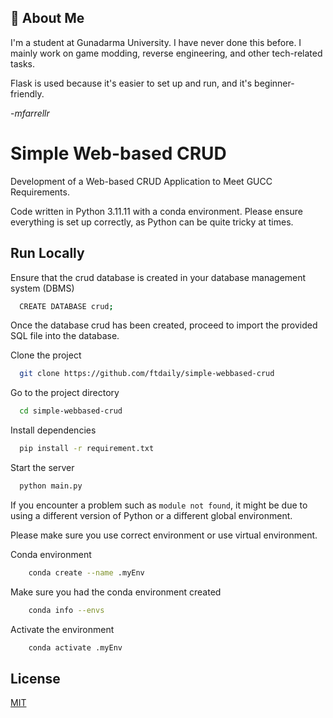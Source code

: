 
## 🚀 About Me
I'm a student at Gunadarma University. I have never done this before. I mainly work on game modding, reverse engineering, and other tech-related tasks.

Flask is used because it's easier to set up and run, and it's beginner-friendly.

-*mfarrellr*

# Simple Web-based CRUD

Development of a Web-based CRUD Application to Meet GUCC Requirements.

Code written in Python 3.11.11 with a conda environment. Please ensure everything is set up correctly, as Python can be quite tricky at times.
## Run Locally
Ensure that the crud database is created in your database management system (DBMS)

```bash
  CREATE DATABASE crud;
```

Once the database crud has been created, proceed to import the provided SQL file into the database.

Clone the project

```bash
  git clone https://github.com/ftdaily/simple-webbased-crud
```

Go to the project directory

```bash
  cd simple-webbased-crud
```

Install dependencies

```bash
  pip install -r requirement.txt
```

Start the server

```bash
  python main.py
```

If you encounter a problem such as `module not found`, it might be due to using a different version of Python or a different global environment.

Please make sure you use correct environment or use virtual environment.

Conda environment
```bash
    conda create --name .myEnv 
```

Make sure you had the conda environment created
```bash
    conda info --envs
```

Activate the environment
```bash
    conda activate .myEnv
```

## License

[MIT](https://choosealicense.com/licenses/mit/)

